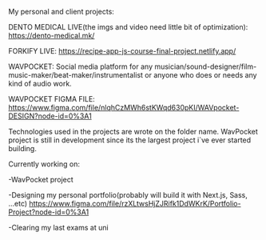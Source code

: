 My personal and client projects:

DENTO MEDICAL LIVE(the imgs and video need little bit of optimization): https://dento-medical.mk/

FORKIFY LIVE:  https://recipe-app-js-course-final-project.netlify.app/

WAVPOCKET: Social media platform for any musician/sound-designer/film-music-maker/beat-maker/instrumentalist or anyone who does or needs any kind of audio work.

WAVPOCKET FIGMA FILE: https://www.figma.com/file/nlqhCzMWh6stKWqd630pKI/WAVpocket-DESIGN?node-id=0%3A1

Technologies used in the projects are wrote on the folder name. WavPocket project is still in development since its the largest project i`ve ever started building.

Currently working on:

-WavPocket project

-Designing my personal portfolio(probably will build it with Next.js, Sass, ...etc) https://www.figma.com/file/rzXLtwsHjZJRifk1DdWKrK/Portfolio-Project?node-id=0%3A1

-Clearing my last exams at uni
